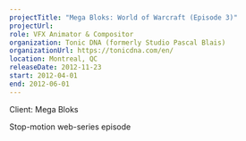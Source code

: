 ```yaml
---
projectTitle: "Mega Bloks: World of Warcraft (Episode 3)"
projectUrl: 
role: VFX Animator & Compositor
organization: Tonic DNA (formerly Studio Pascal Blais)
organizationUrl: https://tonicdna.com/en/
location: Montreal, QC
releaseDate: 2012-11-23
start: 2012-04-01
end: 2012-06-01
---
```


Client: Mega Bloks

Stop-motion web-series episode
